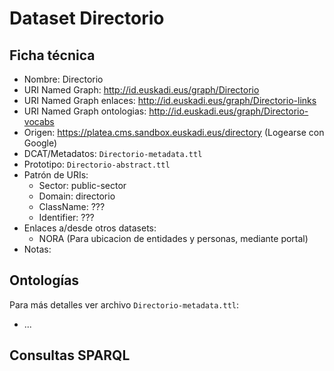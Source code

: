 # Dataset Directorio

## Ficha técnica

* Nombre: Directorio
* URI Named Graph: http://id.euskadi.eus/graph/Directorio
* URI Named Graph enlaces: http://id.euskadi.eus/graph/Directorio-links
* URI Named Graph ontologias: http://id.euskadi.eus/graph/Directorio-vocabs
* Origen: https://platea.cms.sandbox.euskadi.eus/directory (Logearse con Google)
* DCAT/Metadatos: `Directorio-metadata.ttl`
* Prototipo: `Directorio-abstract.ttl`
* Patrón de URIs:
  * Sector: public-sector
  * Domain: directorio
  * ClassName: ???
  * Identifier: ???
* Enlaces a/desde otros datasets:
  * NORA (Para ubicacion de entidades y personas, mediante portal)
* Notas:

## Ontologías

Para más detalles ver archivo `Directorio-metadata.ttl`:

* ...

## Consultas SPARQL

